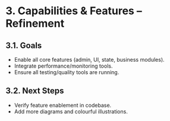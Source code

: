 # 3. Capabilities & Features – Refinement

## 3.1. Goals
- Enable all core features (admin, UI, state, business modules).
- Integrate performance/monitoring tools.
- Ensure all testing/quality tools are running.

## 3.2. Next Steps
- Verify feature enablement in codebase.
- Add more diagrams and colourful illustrations.
